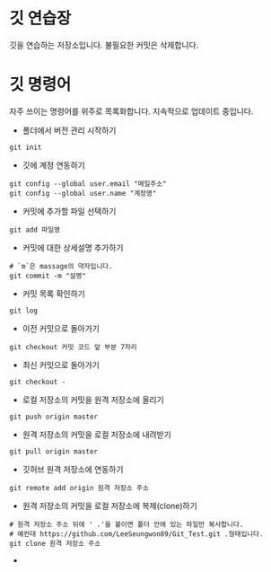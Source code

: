# 깃 연습장
깃을 연습하는 저장소입니다. 불필요한 커밋은 삭제합니다.

# 깃 명령어

자주 쓰이는 명령어를 위주로 목록화합니다. 지속적으로 업데이트 중입니다.

- 폴더에서 버전 관리 시작하기
```
git init
```

- 깃에 계정 연동하기
```
git config --global user.email "메일주소"
git config --global user.name "계정명"
```

- 커밋에 추가할 파일 선택하기
```
git add 파일명
```

- 커밋에 대한 상세설명 추가하기
```
# `m`은 massage의 약자입니다. 
git commit -m "설명"
```

- 커밋 목록 확인하기
```
git log
```

- 이전 커밋으로 돌아가기
```
git checkout 커밋 코드 앞 부분 7자리
```

- 최신 커밋으로 돌아가기
```
git checkout -
```

- 로컬 저장소의 커밋을 원격 저장소에 올리기
```
git push origin master
```

- 원격 저장소의 커밋을 로컬 저장소에 내려받기
```
git pull origin master
```

- 깃허브 원격 저장소에 연동하기
```
git remote add origin 원격 저장소 주소
```

- 원격 저장소의 커밋을 로컬 저장소에 복제(clone)하기
```
# 원격 저장소 주소 뒤에 ' .'을 붙이면 폴더 안에 있는 파일만 복사합니다.
# 예컨대 https://github.com/LeeSeungwon89/Git_Test.git .형태입니다.
git clone 원격 저장소 주소
```

- 

